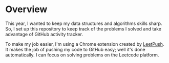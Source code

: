 # Overview
This year, I wanted to keep my data structures and algorithms skills sharp. So, I set up this repository to keep track of the problems I solved and take advantage of GitHub activity tracker. 

To make my job easier, I'm using a Chrome extension created by [LeetPush](https://github.com/husamahmud/LeetPush). It makes the job of pushing my code to GitHub easy; well it's done automatically. I can focus on solving problems on the Leetcode platform. 
